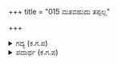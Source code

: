 +++
title = "015 ಮತವಹುದು ತಪ್ಪಲ್ಲ"

+++

<details><summary>ಗದ್ಯ (ಕ.ಗ.ಪ) </summary>

15. ದ್ರೋಣಚಾರ್ಯರೆ, ನಿಮ್ಮ ಅಭಿಪ್ರಾಯ ಸಮ್ಮತವಾಗಿದೆ. ತಪ್ಪಲ್ಲ, ಭೀಷ್ಮನನ್ನು ಒಪ್ಪಿಸುತ್ತೇನೆ. ಅಸಮಾನ ಸಾಹಸಿಗಳಾದ ಅವರಿಗೆ ಸೇನಾಪತಿ ಪಟ್ಟವನ್ನು ಕಟ್ಟುತ್ತೇನೆ ಎಂದು ಕೌರವನು ದೃಢನಿರ್ಧಾರವನ್ನು ತಿಳಿಸಿ ದ್ರೋಣನನ್ನೂ ದ್ರೋಣಪುತ್ರ ಅಶ್ವತ್ಥಾಮನನ್ನೂ ಅವರ ಮನೆಗೆ ಕಳಿಸಿಕೊಟ್ಟನು. ಅಷ್ಟರಲ್ಲೇ ಇತ್ತ ಕಡೆ ಸೂರ್ಯನು ಪಶ್ಚಿಮ ಸಮುದ್ರದಲ್ಲಿ ಮುಳುಗಿದನು, ಕಮಲಗಳ ಸಮೂಹವು ಬಾಡಿ ಮುದುರಿದವು (ರಾತ್ರಿ ಆಯಿತು).
</details>

<details><summary>ಪದಾರ್ಥ (ಕ.ಗ.ಪ) </summary>

ಗಂಗಾಸುತ-ಭೀಷ್ಮ, ಗುರು-ದ್ರೋಣ, ಕುರುರಾಯ-ದುರ್ಯೋಧನ, ಗುರುಸುತ-ಅಶ್ವತ್ಥಾಮ, ಇನ-ಸೂರ್ಯ
</details>
